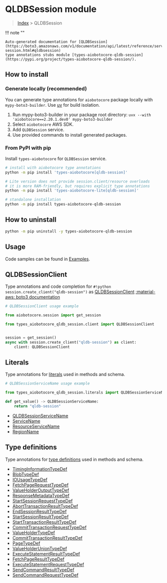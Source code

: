 # QLDBSession module

> [Index](../README.md) > QLDBSession


!!! note ""

    Auto-generated documentation for [QLDBSession](https://boto3.amazonaws.com/v1/documentation/api/latest/reference/services/qldb-session.html#qldbsession)
    type annotations stubs module [types-aiobotocore-qldb-session](https://pypi.org/project/types-aiobotocore-qldb-session/).

## How to install

### Generate locally (recommended)

You can generate type annotations for `aiobotocore` package locally with `mypy-boto3-builder`.
Use [uv](https://docs.astral.sh/uv/getting-started/installation/) for build isolation.

1. Run mypy-boto3-builder in your package root directory: `uvx --with 'aiobotocore==2.20.1.dev0' mypy-boto3-builder`
1. Select `aiobotocore` AWS SDK.
1. Add `QLDBSession` service.
1. Use provided commands to install generated packages.



### From PyPI with pip

Install `types-aiobotocore` for `QLDBSession` service.

```bash
# install with aiobotocore type annotations
python -m pip install 'types-aiobotocore[qldb-session]'

# Lite version does not provide session.client/resource overloads
# it is more RAM-friendly, but requires explicit type annotations
python -m pip install 'types-aiobotocore-lite[qldb-session]'

# standalone installation
python -m pip install types-aiobotocore-qldb-session
```



## How to uninstall

```bash
python -m pip uninstall -y types-aiobotocore-qldb-session
```

## Usage

Code samples can be found in [Examples](./usage.md).

## QLDBSessionClient

Type annotations and code completion for  `#!python session.create_client("qldb-session")` as [QLDBSessionClient](./client.md)
[:material-aws: boto3 documentation](https://boto3.amazonaws.com/v1/documentation/api/latest/reference/services/qldb-session.html#QLDBSession.Client)

```python
# QLDBSessionClient usage example

from aiobotocore.session import get_session

from types_aiobotocore_qldb_session.client import QLDBSessionClient


session = get_session()
async with session.create_client("qldb-session") as client:
    client: QLDBSessionClient
```








## Literals

Type annotations for [literals](./literals.md) used in methods and schema.

```python
# QLDBSessionServiceName usage example

from types_aiobotocore_qldb_session.literals import QLDBSessionServiceName

def get_value() -> QLDBSessionServiceName:
    return "qldb-session"
```

- [QLDBSessionServiceName](./literals.md#qldbsessionservicename)
- [ServiceName](./literals.md#servicename)
- [ResourceServiceName](./literals.md#resourceservicename)
- [RegionName](./literals.md#regionname)




## Type definitions

Type annotations for [type definitions](./type_defs.md) used in methods and schema.

- [TimingInformationTypeDef](./type_defs.md#timinginformationtypedef)
- [BlobTypeDef](./type_defs.md#blobtypedef)
- [IOUsageTypeDef](./type_defs.md#iousagetypedef)
- [FetchPageRequestTypeDef](./type_defs.md#fetchpagerequesttypedef)
- [ValueHolderOutputTypeDef](./type_defs.md#valueholderoutputtypedef)
- [ResponseMetadataTypeDef](./type_defs.md#responsemetadatatypedef)
- [StartSessionRequestTypeDef](./type_defs.md#startsessionrequesttypedef)
- [AbortTransactionResultTypeDef](./type_defs.md#aborttransactionresulttypedef)
- [EndSessionResultTypeDef](./type_defs.md#endsessionresulttypedef)
- [StartSessionResultTypeDef](./type_defs.md#startsessionresulttypedef)
- [StartTransactionResultTypeDef](./type_defs.md#starttransactionresulttypedef)
- [CommitTransactionRequestTypeDef](./type_defs.md#committransactionrequesttypedef)
- [ValueHolderTypeDef](./type_defs.md#valueholdertypedef)
- [CommitTransactionResultTypeDef](./type_defs.md#committransactionresulttypedef)
- [PageTypeDef](./type_defs.md#pagetypedef)
- [ValueHolderUnionTypeDef](./type_defs.md#valueholderuniontypedef)
- [ExecuteStatementResultTypeDef](./type_defs.md#executestatementresulttypedef)
- [FetchPageResultTypeDef](./type_defs.md#fetchpageresulttypedef)
- [ExecuteStatementRequestTypeDef](./type_defs.md#executestatementrequesttypedef)
- [SendCommandResultTypeDef](./type_defs.md#sendcommandresulttypedef)
- [SendCommandRequestTypeDef](./type_defs.md#sendcommandrequesttypedef)


